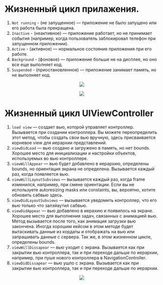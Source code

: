 # Жизненный цикл прилажения.

1. `Not running` - (не запущенное) — приложение не было запущено или его работа была прекращена.
2. `Inactive` - (неактивное) — приложение работает, но не принимает события (например, когда пользователь заблокировал телефон при запущенном приложении).
3. `Active` - (активное) — нормальное состояние приложения при его работе.
4. `Background` - (фоновое) — приложение больше не на дисплее, но оно все еще выполняет код.
5. `Suspended` - (приостановленное) — приложение занимает память, но не выполняет код.

<p align="center" width="100%">
    <img src="https://user-images.githubusercontent.com/47610132/166124137-f8ba5d13-e1ed-460b-97d9-0eff6b6fec5c.png">
</p>

<p align="center" width="100%">
    <img src="https://user-images.githubusercontent.com/47610132/166124170-75a9ce1d-a6a3-466b-8c12-31abb25691ad.png">
</p>

# Жизненный цикл UIViewController

1. `load view` — создает вью, которой управляет контроллер. Вызывается при создании контроллера. Вы можете переопределить этот метод, чтобы создать свои вью вручную, здесь присваивается корневое view для иерархии представлений.
2. `viewDidLoad` — вью создано и загружено в память, но нет bounds. Хорошее место для инициализации и настройки объектов, используемых во вью контроллере.
3. `viewWillAppear` — вью будет добавлено в иерархию, определены bounds, но ориентация экрана не определена. Вызывается каждый раз, когда появляется вью.
4. `viewWillLayoutSubviews` — вызывается каждый раз, когда frame изменился, например, при смене ориентации. Если вы не используете autoresizing masks или constaints, вы, вероятно, хотите обновить сабвью здесь.
5. `viewDidLayoutSubviews` — вызывается уведомить контроллер, что его вью только что залэйаутил сабвью.
6. `viewDidAppear` — вью добавлено в иерахию и появилось на экране. Хорошее место для выполнения задач, связанных с анимацией вью. Метод вызывается после того, как анимация загрузки вью закончена. 
Иногда хорошим кейсом в этом методе будет вытаскивать данные из кордаты и отображать на вью или запрашивать данные с сервера.
Так же, в этом жизненном цикле, определены bounds.
7. `viewWillDissapear` — вью уходит с экрана. Вызывается как при закрытии вью контроллера, так и при переходе дальше по иерархии, например, при пуше нового контроллера в NavigationController.
8. `viewDidDissapear` — вью ушло с экрана. Вызывается как при закрытии вью контроллера, так и при переходе дальше по иерархии.

<p align="center" width="100%">
    <img src="https://user-images.githubusercontent.com/47610132/166124339-1ef6b6ce-0148-4316-baa0-944e1693dfdd.png">
</p>
